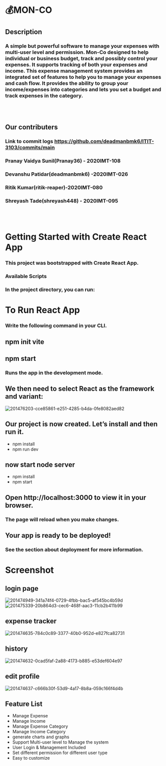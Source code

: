 # 💰MON-CO

## Description
### A simple but powerful software to manage your expenses with multi-user level and permission. Mon-Co designed to help individual or business budget, track and possibly control your expenses. It supports tracking of both your expenses and income. This expense management system provides an integrated set of features to help you to manage your expenses and cash flow. It provides the ability to group your income/expenses into categories and lets you set a budget and track expenses in the category.
<br />
<br />

## Our contributers

### Link to commit logs https://github.com/deadmanbmk6/ITIT-3103/commits/main
### Pranay Vaidya Sunil(Pranay36) - 2020IMT-108
### Devanshu Patidar(deadmanbmk6) -2020IMT-026
### Ritik Kumar(ritik-reaper)-2020IMT-080
### Shreyash Tade(shreyash448) - 2020IMT-095

<br />
<br />

# Getting Started with Create React App
### This project was bootstrapped with Create React App.

### Available Scripts
### In the project directory, you can run:
# To Run React App
### Write the following command in your CLI.
## npm init vite
## npm start
### Runs the app in the development mode.
## We then need to select React as the framework and variant:
![201476203-cce85861-e251-4285-b4da-0fe8082aed82](https://user-images.githubusercontent.com/78135849/201476219-27c74caa-f7c9-4eac-ae05-954034eee25e.png)

## Our project is now created. Let’s install and then run it.
* npm install
* npm run dev


## now start node server
* npm install
* npm start

## Open http://localhost:3000 to view it in your browser.

### The page will reload when you make changes.
## Your app is ready to be deployed!

### See the section about deployment for more information.


# Screenshot 
## login page
![201474949-341a74f4-0729-4fbb-bac5-af545bc4b59d](https://user-images.githubusercontent.com/78135849/201475017-2a2afc9f-c2e6-43e3-a6f7-5480039296d5.jpg)
![201475339-20b864d3-cec6-468f-aac3-11cb2b411b99](https://user-images.githubusercontent.com/78135849/201475360-4084d340-9890-484e-9fe0-535f0eb58ebb.jpg)


## expense tracker
 ![201474635-784c0c89-3377-40b0-952d-e827fca82731](https://user-images.githubusercontent.com/78135849/201475101-c0f5f9c1-6c12-4e31-a0f3-dd9570a8b4cb.jpg)

## history
![201474632-0cad5faf-2a88-4173-b885-e53def604e97](https://user-images.githubusercontent.com/78135849/201475247-5b500d1f-2500-47d9-a8ea-59d520f8a53a.jpg)




## edit profile

![201474637-c666b30f-53d9-4a17-8b8a-059c166f4d4b](https://user-images.githubusercontent.com/78135849/201475280-d3990bf9-c1a2-4632-809b-ec9a3d41a2ef.jpg)

## Feature List

* Manage Expense
* Manage Income
* Manage Expense Category
* Manage Income Category
* generate charts and graphs
* Support Multi-user level to Manage the system
* User Login & Management Included
* Set different permission for different user type
* Easy to customize
